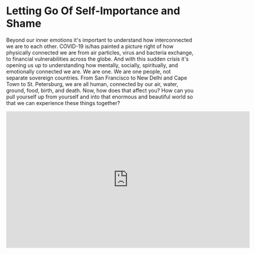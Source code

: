 # Letting Go Of Self-Importance and Shame

Beyond our inner emotions it's important to understand how interconnected we are to each other. COVID-19 is/has painted a picture right of how physically connected we are from air particles, virus and bacteria exchange, to financial vulnerabilities across the globe. And with this sudden crisis it's opening us up to understanding how mentally, socially, spiritually, and emotionally connected we are. We are one. We are one people, not separate sovereign countries. From San Francisco to New Delhi and Cape Town to St. Petersburg, we are all human, connected by our air, water, ground, food, birth, and death. Now, how does that affect you? How can you pull yourself up from yourself and into that enormous and beautiful world so that we can experience these things together?

<!-- ! Video Contents: TedTalk - Polly Young-Eisendrath - Getting Free of Self-Importance (width="655" height="368", ratio 1.77) -->
<iframe width="655" height="368" src="https://www.youtube.com/embed/mgBs_W5CFnw" title="YouTube video player" frameborder="0" allow="accelerometer; autoplay; clipboard-write; encrypted-media; gyroscope; picture-in-picture" allowfullscreen></iframe>